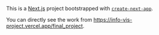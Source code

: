 This is a [Next.js](https://nextjs.org) project bootstrapped with [`create-next-app`](https://nextjs.org/docs/pages/api-reference/create-next-app).

You can directly see the work from https://info-vis-project.vercel.app/final_project.
